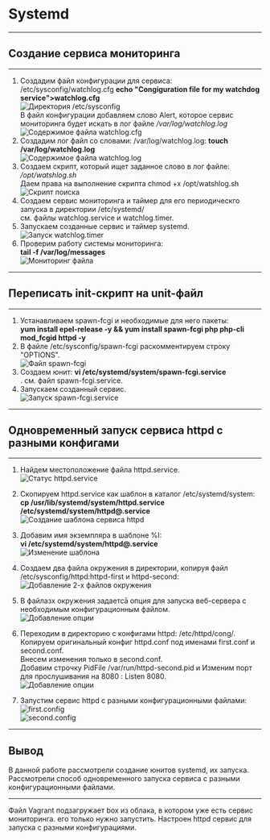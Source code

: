# **Systemd**
___________________________________________
## **Создание сервиса мониторинга**
___________________________________________
1. Создадим файл конфигурации для сервиса: /etc/sysconfig/watchlog.cfg
**echo "Congiguration file for my watchdog service">watchlog.cfg** <br>
![Директория /etc/sysconfig](картинки/1.png)
<br>В файл конфигурации добавляем слово Alert, которое сервис мониторинга будет искать в лог файле */var/log/watchlog.log*<br>
![Содержимое файла watchlog.cfg](картинки/2.png)
2. Создадим лог файл со словами: /var/log/watchlog.log:
            **touch /var/log/watchlog.log**<br>
![Содержимое файла watchlog.log](картинки/3.png)<br>
3. Создаем скрипт, который ищет заданное слово в лог файле: */opt/watshlog.sh*<br>
Даем права на выполнение скрипта chmod +x /opt/watshlog.sh<br>
![Скрипт поиска](картинки/4.png)<br>
4. Создаем сервис мониторинга и таймер для его периодическго запуска в директории /etc/systemd/<br>
см. файлы watchlog.service и watchlog.timer.<br>
5. Запускаем созданные сервис и таймер systemd. <br>
![Запуск watchlog.timer](картинки/5.png)<br>
6. Проверим работу системы мониторинга:<br>
**tail -f /var/log/messages**<br>
![Мониторинг файла](картинки/6.png)<br>
_____________________________________________________________________
## **Переписать init-скрипт на unit-файл**
_____________________________________________________________________
1. Устанавливаем spawn-fcgi и необходимые для него пакеты:<br>
**yum install epel-release -y && yum install spawn-fcgi php php-cli mod_fcgid httpd -y**
2. В файле /etc/sysconfig/spawn-fcgi раскомментируем строку "OPTIONS".<br>
![Файл spawn-fcgi](картинки/7.png)<br>
3. Создаем юнит: **vi /etc/systemd/system/spawn-fcgi.service**<br>.
см. файл spawn-fcgi.service. <br>
4. Запускаем созданный сервис. <br>
![Запуск spawn-fcgi.service](картинки/8.png)<br>
______________________________________________
## **Одновременный запуск сервиса httpd с разными конфигами**
______________________________________________
1. Найдем местоположение файла httpd.service.<br>
![Статус httpd.service](картинки/10.png)<br>

2. Скопируем httpd.service как шаблон в каталог /etc/systemd/system:<br>
**cp /usr/lib/systemd/system/httpd.service /etc/systemd/system/httpd@.service**<br>
![Создание шаблона сервиса httpd](картинки/12.png)

3.  Добавим имя экземпляра  в шаблоне %I:<br>
 **vi /etc/systemd/system/httpd\@.service**<br>
 ![Изменение шаблона](картинки/13.png)

4.  Создаем два файла окружения в директории, копируя файл /etc/sysconfig/httpd:httpd-first и httpd-second:<br>
![Добавление 2-х файлов окружения](картинки/14.png)

5. В файлазх окружения задаетсā опция для запуска веб-сервера с необходимым конфигурационным файлом.<br> 
![Добавление опции](картинки/15.png)<br>

6. Переходим в директорию с конфигами httpd: /etc/httpd/cong/.<br>
Копируем оригинальный конфиг httpd.conf под именами  first.conf и second.conf. <br>
Внесем изменения только в second.conf. <br>
Добавим строчку PidFile /var/run/httpd-second.pid и Изменим порт для прослушивания на 8080 : Listen 8080. <br>
![Добавление опции](картинки/16.png)<br>
7. Запустим сервис httpd с разными конфигурационными файлами:<br>
![first.config](картинки/17.png)<br>
![second.config](картинки/18.png)<br>
____________________________________________
## **Вывод**
В данной работе рассмотрели создание юнитов systemd, их запуска. Рассмотрели способ одновременного запуска сервиса с разными конфигурационными файлами.
_____________________________________________
Файл Vagrant подзагружает box из облака, в котором уже есть сервис мониторинга. его только нужно запустить.
Настроен httpd сервис для запуска с разными конфигурациями.

